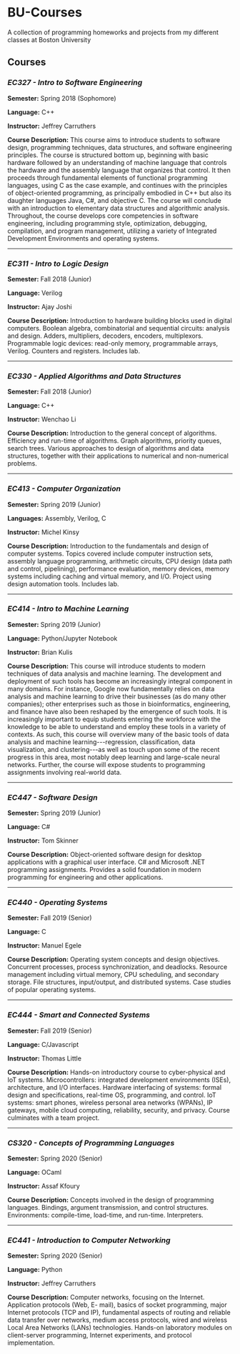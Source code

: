 # BU-Courses
A collection of programming homeworks and projects from my different classes at Boston University

## Courses

### *EC327 - Intro to Software Engineering*
**Semester:** Spring 2018 (Sophomore)

**Language:** C++

**Instructor:** Jeffrey Carruthers

**Course Description:**
This course aims to introduce students to software design, programming techniques, data structures, and software engineering principles. The course is structured bottom up, beginning with basic hardware followed by an understanding of machine language that controls the hardware and the assembly language that organizes that control. It then proceeds through fundamental elements of functional programming languages, using C as the case example, and continues with the principles of object-oriented programming, as principally embodied in C++ but also its daughter languages Java, C#, and objective C. The course will conclude with an introduction to elementary data structures and algorithmic analysis. Throughout, the course develops core competencies in software engineering, including programming style, optimization, debugging, compilation, and program management, utilizing a variety of Integrated Development Environments and operating systems.

___

### *EC311 - Intro to Logic Design*
**Semester:** Fall 2018 (Junior)

**Language:** Verilog

**Instructor:** Ajay Joshi

**Course Description:**
Introduction to hardware building blocks used in digital computers. Boolean algebra, combinatorial and sequential circuits: analysis and design. Adders, multipliers, decoders, encoders, multiplexors. Programmable logic devices: read-only memory, programmable arrays, Verilog. Counters and registers. Includes lab.

___
### *EC330 - Applied Algorithms and Data Structures*
**Semester:** Fall 2018 (Junior)

**Language:** C++

**Instructor:** Wenchao Li

**Course Description:**
Introduction to the general concept of algorithms. Efficiency and run-time of algorithms. Graph algorithms, priority queues, search trees. Various approaches to design of algorithms and data structures, together with their applications to numerical and non-numerical problems.

___

### *EC413 - Computer Organization*
**Semester:** Spring 2019 (Junior)

**Languages:** Assembly, Verilog, C

**Instructor:** Michel Kinsy

**Course Description:**
Introduction to the fundamentals and design of computer systems. Topics covered include computer instruction sets, assembly language programming, arithmetic circuits, CPU design (data path and control, pipelining), performance evaluation, memory devices, memory systems including caching and virtual memory, and I/O. Project using design automation tools. Includes lab.

___

### *EC414 - Intro to Machine Learning*
**Semester:** Spring 2019 (Junior)

**Language:** Python/Jupyter Notebook

**Instructor:** Brian Kulis

**Course Description:**
This course will introduce students to modern techniques of data analysis and machine learning.  The development and deployment of such tools has become an increasingly integral component in many domains.  For instance, Google now fundamentally relies on data analysis and machine learning to drive their businesses (as do many other companies); other enterprises such as those in bioinformatics, engineering, and finance have also been reshaped by the emergence of such tools.  It is increasingly important to equip students entering the workforce with the knowledge to be able to understand and employ these tools in a variety of contexts.  As such, this course will overview many of the basic tools of data analysis and machine learning---regression, classification, data visualization, and clustering---as well as touch upon some of the recent progress in this area, most notably deep learning and large-scale neural networks.  Further, the course will expose students to programming assignments involving real-world data.

___

### *EC447 - Software Design*
**Semester:** Spring 2019 (Junior)

**Language:** C#

**Instructor:** Tom Skinner

**Course Description:**
Object-oriented software design for desktop applications with a graphical user interface. C# and Microsoft .NET programming assignments. Provides a solid foundation in modern programming for engineering and other applications.

___

### *EC440 - Operating Systems*
**Semester:** Fall 2019 (Senior)

**Language:** C

**Instructor:** Manuel Egele

**Course Description:**
Operating system concepts and design objectives. Concurrent processes, process synchronization, and deadlocks. Resource management including virtual memory, CPU scheduling, and secondary storage. File structures, input/output, and distributed systems. Case studies of popular operating systems.

___

### *EC444 - Smart and Connected Systems*
**Semester:** Fall 2019 (Senior)

**Language:** C/Javascript

**Instructor:** Thomas Little

**Course Description:**
Hands-on introductory course to cyber-physical and IoT systems. Microcontrollers: integrated development environments (ISEs), architecture, and I/O interfaces. Hardware interfacing of systems: formal design and specifications, real-time OS, programming, and control. IoT systems: smart phones, wireless personal area networks (WPANs), IP gateways, mobile cloud computing, reliability, security, and privacy. Course culminates with a team project.

___

### *CS320 - Concepts of Programming Languages*
**Semester:** Spring 2020 (Senior)

**Language:** OCaml

**Instructor:** Assaf Kfoury

**Course Description:**
Concepts involved in the design of programming languages. Bindings, argument transmission, and control structures. Environments: compile-time, load-time, and run-time. Interpreters.

___

### *EC441 - Introduction to Computer Networking*
**Semester:** Spring 2020 (Senior)

**Language:** Python

**Instructor:** Jeffrey Carruthers

**Course Description:**
Computer networks, focusing on the Internet. Application protocols (Web, E- mail), basics of socket programming, major Internet protocols (TCP and IP), fundamental aspects of routing and reliable data transfer over networks, medium access protocols, wired and wireless Local Area Networks (LANs) technologies. Hands-on laboratory modules on client-server programming, Internet experiments, and protocol implementation.
